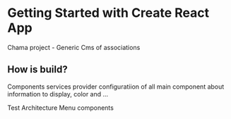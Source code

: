 # Getting Started with Create React App

Chama project - Generic Cms of associations

## How is build?
Components services provider configuratiion of all main component about information to display, color and ...

Test Architecture Menu components
